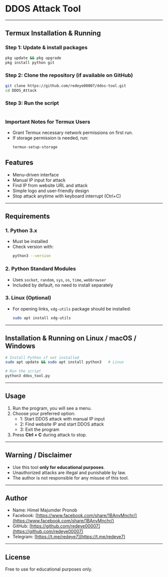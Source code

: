 # DDOS Attack Tool

---

## Termux Installation & Running

### Step 1: Update & install packages

```bash
pkg update && pkg upgrade
pkg install python git
```

### Step 2: Clone the repository (if available on GitHub)

```bash
git clone https://github.com/redeye00007/ddos-tool.git
cd DDOS_Attack
```

### Step 3: Run the script

```python Ddos.py
```

### Important Notes for Termux Users

- Grant Termux necessary network permissions on first run.  
- If storage permission is needed, run:  
  ```bash
  termux-setup-storage
  ```  


## Features

- Menu-driven interface  
- Manual IP input for attack  
- Find IP from website URL and attack  
- Simple logo and user-friendly design  
- Stop attack anytime with keyboard interrupt (Ctrl+C)  

---

## Requirements

### 1. Python 3.x  
- Must be installed  
- Check version with:  
  ```bash
  python3 --version
  ```

### 2. Python Standard Modules  
- Uses `socket`, `random`, `sys`, `os`, `time`, `webbrowser`  
- Included by default, no need to install separately

### 3. Linux (Optional)  
- For opening links, `xdg-utils` package should be installed:  
  ```bash
  sudo apt install xdg-utils
  ```

---

## Installation & Running on Linux / macOS / Windows

```bash
# Install Python if not installed
sudo apt update && sudo apt install python3   # Linux

# Run the script
python3 ddos_tool.py
```

---

## Usage

1. Run the program, you will see a menu.  
2. Choose your preferred option:  
   - 1: Start DDOS attack with manual IP input  
   - 2: Find website IP and start DDOS attack  
   - 3: Exit the program  
3. Press **Ctrl + C** during attack to stop.

---

## Warning / Disclaimer

- Use this tool **only for educational purposes**.  
- Unauthorized attacks are illegal and punishable by law.  
- The author is not responsible for any misuse of this tool.  

---

## Author

- Name: Himel Majumder Pronob  
- Facebook: [https://www.facebook.com/share/1BAnvMnchr/](https://www.facebook.com/share/1BAnvMnchr/)  
- GitHub: [https://github.com/redeye00007](https://github.com/redeye00007)  
- Telegram: [https://t.me/redeye7](https://t.me/redeye7)  

---

## License

Free to use for educational purposes only.

